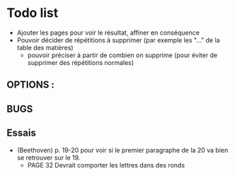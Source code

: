 # Todo list

* Ajouter les pages pour voir le résultat, affiner en conséquence
* Pouvoir décider de répétitions à supprimer (par exemple les "..." de la table des matières)
  - pouvoir préciser à partir de combien on supprime (pour éviter de supprimer des répétitions normales)

## OPTIONS :


## BUGS

## Essais

- (Beethoven) p. 19-20 pour voir si le premier paragraphe de la 20 va bien se retrouver sur le 19.
  - PAGE 32 Devrait comporter les lettres dans des ronds
